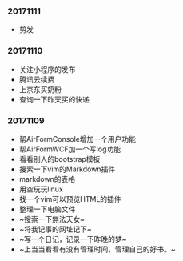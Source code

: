 ### 20171111
* 剪发

### 20171110
* 关注小程序的发布
* 腾讯云续费
* 上京东买奶粉
* 查询一下昨天买的快递

### 20171109
* 帮AirFormConsole增加一个用户功能
* 帮AirFormWCF加一个写log功能
* 看看别人的bootstrap模板
* 搜索一下vim的Markdown插件
* markdown的表格
* 用空玩玩linux
* 找一个vim可以预览HTML的插件
* 整理一下电脑文件
* ~搜索一下無法天女~
* ~将我记事的网址记下~
* ~写一个日记，记录一下昨晚的梦~
* ~上当当看看有没有管理时间，管理自己的好书。~


